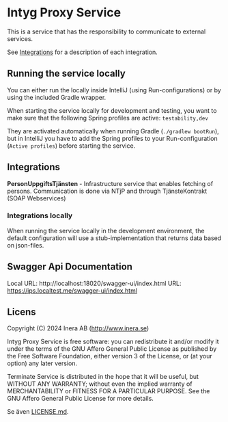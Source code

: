 # Intyg Proxy Service

This is a service that has the responsibility to communicate to external services.

See [Integrations](##Integrations) for a description of each integration.

## Running the service locally

You can either run the locally inside IntelliJ (using Run-configurations) or by using the included
Gradle wrapper.

When starting the service locally for development and testing, you want to make sure that the following
Spring profiles are active: `testability,dev`

They are activated automatically when running Gradle (`./gradlew bootRun`), but in IntelliJ you have
to add the Spring profiles to your Run-configuration (`Active profiles`) before starting the
service.

## Integrations

**PersonUppgiftsTjänsten** - Infrastructure service that enables fetching of persons. Communication is done via NTjP and through TjänsteKontrakt (SOAP Webservices)

### Integrations locally

When running the service locally in the development environment, the default configuration will use 
a stub-implementation that returns data based on json-files.

## Swagger Api Documentation

Local URL: http://localhost:18020/swagger-ui/index.html
URL: https://ips.localtest.me/swagger-ui/index.html

## Licens

Copyright (C) 2024 Inera AB (http://www.inera.se)

Intyg Proxy Service is free software: you can redistribute it and/or modify it under the terms of the
GNU Affero General Public License as published by the Free Software Foundation, either version 3 of
the License, or (at your option) any later version.

Terminate Service is distributed in the hope that it will be useful, but WITHOUT ANY WARRANTY;
without even the implied warranty of MERCHANTABILITY or FITNESS FOR A PARTICULAR PURPOSE. See the
GNU Affero General Public License for more details.

Se även [LICENSE.md](LICENSE.md). 